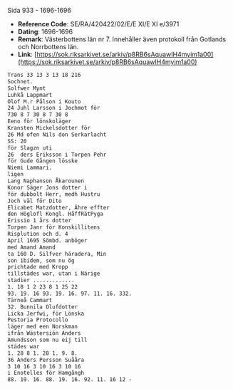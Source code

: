Sida 933 - 1696-1696

- **Reference Code**: SE/RA/420422/02/E/E XI/E XI e/3971
- **Dating**: 1696-1696
- **Remark**: Västerbottens län nr 7. Innehåller även protokoll från Gotlands och Norrbottens län.
- **Link**: [https://sok.riksarkivet.se/arkiv/p8RB6sAquawIH4myim1a00](https://sok.riksarkivet.se/arkiv/p8RB6sAquawIH4myim1a00)

```txt linenums="1"
Trans 33 13 3 13 18 216
Sochnet.
Solfwer Mynt
Luhkå Lappmart
Olof M.r Pålson i Kouto
24 Juhl Larsson i Jochmot för
730 8 7 30 8 7 30 8
Eeno för lönskoläger
Kransten Mickelsdotter för
26 Md ofen Nils don Serkarlacht
SS: 20
för Slagzn uti
26  ders Eriksson i Torpen Pehr
för Gude Gången lösske
Niemi Lammari.
ligen
Lang Naphanson Åkarounen
Konor Säger Jons dotter i
för dubbolt Herr, medh Hustru
Joch väl för Dito
Elicabet Matzdotter, Ähre effter
den Höglofl Kongl. HåffRätPyga
Erissio 1 års dotter
Torpen Janr för Konskillitens
Risplution och d. 4
April 1695 Sömbd. anböger
med Amand Amand
ta 160 D. Silfver häradera, Min
son ibidem, som nu ög
prichtade med Kropp
tillstädes war, utan i Närige
stadier .............
1. 18 1 2 23 8 1 25 22
93. 19. 16 93. 19. 16. 97. 11. 16. 332.
Tärneå Cammart
32. Bunnila Olufdotter
Licka Jerfwi, för Lönska
Pestoria Protocollo
läger med een Norskman
ifrån Wästersiön Anders
Amundsson som nu eij till
städes war
1. 28 8 1. 28 1. 9. 8.
36 Anders Persson Suååra
3 10 16 3 10 16 3 10 16
i Enotelles för Hamgångh
88. 19. 16. 88. 19. 16. 92. 11. 16 12 -
```
